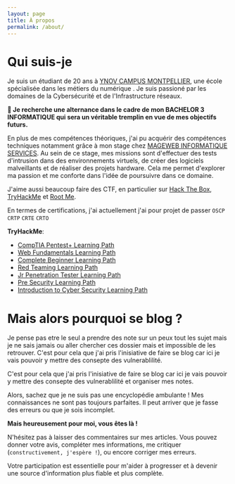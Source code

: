 ```yaml
---
layout: page
title: À propos
permalink: /about/
---
```


# Qui suis-je

Je suis un étudiant de 20 ans à [YNOV CAMPUS MONTPELLIER](https://www.ynov.com/campus/montpellier), une école spécialisée dans les métiers du numérique . Je suis passioné par les domaines de la Cybersécurité et de l'Infrastructure réseaux.

**🚨 Je recherche une alternance dans le cadre de mon BACHELOR 3 INFORMATIQUE qui sera un véritable tremplin en vue de mes objectifs futurs.**

En plus de mes compétences théoriques, j'ai pu acquérir des compétences techniques notamment grâce à mon stage chez [MAGEWEB INFORMATIQUE SERVICES](https://magewebinformatique.com/). Au sein de ce stage, mes missions sont d'effectuer des tests d'intrusion dans des environnements virtuels, de créer des logiciels malveillants et de réaliser des projets hardware. 
Cela me permet d'explorer ma passion et me conforte dans l'idée de poursuivre dans ce domaine.

J'aime aussi beaucoup faire des CTF, en particulier sur  [Hack The Box](https://app.hackthebox.com/users/1412590), [TryHackMe](https://tryhackme.com/p/tabogalukas) et [Root Me](https://www.root-me.org/d0nald).

En termes de certifications, j'ai actuellement j'ai pour projet de passer `OSCP` `CRTP` `CRTE` `CRTO`

**TryHackMe**:
- [CompTIA Pentest+ Learning Path](https://www.linkedin.com/in/lukas-taboga-5a8040237/details/certifications/1635547234526/single-media-viewer/?profileId=ACoAADrqd1ABtPE9HFswSOM1xi1FgqiuyZRu22Y) 
- [Web Fundamentals Learning Path](https://www.linkedin.com/in/lukas-taboga-5a8040237/details/certifications/1635547234543/single-media-viewer/?profileId=ACoAADrqd1ABtPE9HFswSOM1xi1FgqiuyZRu22Y) 
- [Complete Beginner Learning Path](https://www.linkedin.com/in/lukas-taboga-5a8040237/details/certifications/1635547230732/single-media-viewer/?profileId=ACoAADrqd1ABtPE9HFswSOM1xi1FgqiuyZRu22Y) 
- [Red Teaming Learning Path](https://www.linkedin.com/in/lukas-taboga-5a8040237/details/certifications/1635547236471/single-media-viewer/?profileId=ACoAADrqd1ABtPE9HFswSOM1xi1FgqiuyZRu22Y) 
- [Jr Penetration Tester Learning Path](https://www.linkedin.com/in/lukas-taboga-5a8040237/details/certifications/1635547231681/single-media-viewer/?profileId=ACoAADrqd1ABtPE9HFswSOM1xi1FgqiuyZRu22Y) 
- [Pre Security Learning Path](https://www.linkedin.com/in/lukas-taboga-5a8040237/details/certifications/1635547230783/single-media-viewer/?profileId=ACoAADrqd1ABtPE9HFswSOM1xi1FgqiuyZRu22Y) 
- [Introduction to Cyber Security Learning Path](https://www.linkedin.com/in/lukas-taboga-5a8040237/details/certifications/1635547232696/single-media-viewer/?profileId=ACoAADrqd1ABtPE9HFswSOM1xi1FgqiuyZRu22Y)

# Mais alors pourquoi se blog ? 

Je pense pas etre le seul a prendre des note sur un peux tout les sujet mais je ne sais jamais ou aller chercher ces dossier mais et impossible de les retrouver. C'est pour cela que j'ai pris l'inisiative de faire se blog car ici je vais pouvoir y mettre des consepte des vulnerablilité.

C'est pour cela que j'ai pris l'inisiative de faire se blog car ici je vais pouvoir y mettre des consepte des vulnerablilité et organiser mes notes.

Alors, sachez que je ne suis pas une encyclopédie ambulante ! Mes connaissances ne sont pas toujours parfaites. Il peut arriver que je fasse des erreurs ou que je sois incomplet.

**Mais heureusement pour moi, vous êtes là !**

N'hésitez pas à laisser des commentaires sur mes articles. Vous pouvez donner votre avis, compléter mes informations, me critiquer (`constructivement, j'espère !`), ou encore corriger mes erreurs.

Votre participation est essentielle pour m'aider à progresser et à devenir une source d'information plus fiable et plus complète.
